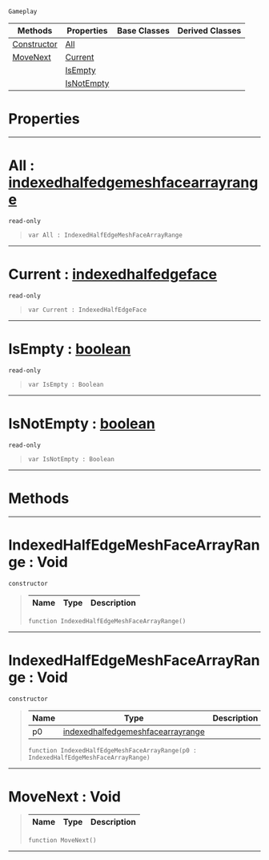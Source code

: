  `Gameplay`

|Methods|Properties|Base Classes|Derived Classes|
|---|---|---|---|
|[ Constructor](https://github.com/ZilchEngine/ZilchDocs/blob/master/code_reference/class_reference/indexedhalfedgemeshfacearrayrange.markdown#indexedhalfedgemeshfacea)|[ All](https://github.com/ZilchEngine/ZilchDocs/blob/master/code_reference/class_reference/indexedhalfedgemeshfacearrayrange.markdown#all-zilch-engine-document)| | |
|[ MoveNext](https://github.com/ZilchEngine/ZilchDocs/blob/master/code_reference/class_reference/indexedhalfedgemeshfacearrayrange.markdown#movenext-void)|[ Current](https://github.com/ZilchEngine/ZilchDocs/blob/master/code_reference/class_reference/indexedhalfedgemeshfacearrayrange.markdown#current-zilch-engine-docu)| | |
| |[ IsEmpty](https://github.com/ZilchEngine/ZilchDocs/blob/master/code_reference/class_reference/indexedhalfedgemeshfacearrayrange.markdown#isempty-zilch-engine-docu)| | |
| |[ IsNotEmpty](https://github.com/ZilchEngine/ZilchDocs/blob/master/code_reference/class_reference/indexedhalfedgemeshfacearrayrange.markdown#isnotempty-zilch-engine-d)| | |


 #  Properties


---  
 #  All : [indexedhalfedgemeshfacearrayrange](https://github.com/ZilchEngine/ZilchDocs/blob/master/code_reference/class_reference/indexedhalfedgemeshfacearrayrange.markdown)

 `read-only`

> 
> ``` lang=cpp, name=Nada
> var All : IndexedHalfEdgeMeshFaceArrayRange


---  
 #  Current : [indexedhalfedgeface](https://github.com/ZilchEngine/ZilchDocs/blob/master/code_reference/class_reference/indexedhalfedgeface.markdown)

 `read-only`

> 
> ``` lang=cpp, name=Nada
> var Current : IndexedHalfEdgeFace


---  
 #  IsEmpty : [boolean](https://github.com/ZilchEngine/ZilchDocs/blob/master/code_reference/nada_base_types/boolean.markdown)

 `read-only`

> 
> ``` lang=cpp, name=Nada
> var IsEmpty : Boolean


---  
 #  IsNotEmpty : [boolean](https://github.com/ZilchEngine/ZilchDocs/blob/master/code_reference/nada_base_types/boolean.markdown)

 `read-only`

> 
> ``` lang=cpp, name=Nada
> var IsNotEmpty : Boolean


---  
 #  Methods


---  
 #  IndexedHalfEdgeMeshFaceArrayRange : Void

 `constructor`

> 
> |Name|Type|Description|
> |---|---|---|
> ``` lang=cpp, name=Nada
> function IndexedHalfEdgeMeshFaceArrayRange()
> ``` 


---  
 #  IndexedHalfEdgeMeshFaceArrayRange : Void

 `constructor`

> 
> |Name|Type|Description|
> |---|---|---|
> |p0|[indexedhalfedgemeshfacearrayrange](https://github.com/ZilchEngine/ZilchDocs/blob/master/code_reference/class_reference/indexedhalfedgemeshfacearrayrange.markdown)| |
> ``` lang=cpp, name=Nada
> function IndexedHalfEdgeMeshFaceArrayRange(p0 : IndexedHalfEdgeMeshFaceArrayRange)
> ``` 


---  
 #  MoveNext : Void

> 
> |Name|Type|Description|
> |---|---|---|
> ``` lang=cpp, name=Nada
> function MoveNext()
> ``` 


---  
 

 